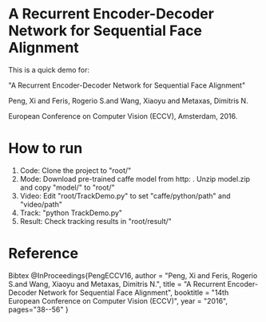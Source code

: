 # A Recurrent Encoder-Decoder Network for Sequential Face Alignment
This is a quick demo for:

"A Recurrent Encoder-Decoder Network for Sequential Face Alignment"

Peng, Xi and Feris, Rogerio S.and Wang, Xiaoyu and Metaxas, Dimitris N.

European Conference on Computer Vision (ECCV), Amsterdam, 2016.

# How to run
1. Code: Clone the project to "root/"
2. Mode: Download pre-trained caffe model from http: . Unzip model.zip and copy "model/" to "root/"
3. Video: Edit "root/TrackDemo.py" to set "caffe/python/path" and "video/path"
4. Track: "python TrackDemo.py"
5. Result: Check tracking results in "root/result/"

# Reference
Bibtex
@InProceedings{PengECCV16,
author = "Peng, Xi and Feris, Rogerio S.and Wang, Xiaoyu and Metaxas, Dimitris N.",
title = "A Recurrent Encoder-Decoder Network for Sequential Face Alignment",
booktitle = "14th European Conference on Computer Vision (ECCV)",
year = "2016",
pages="38--56"
}
